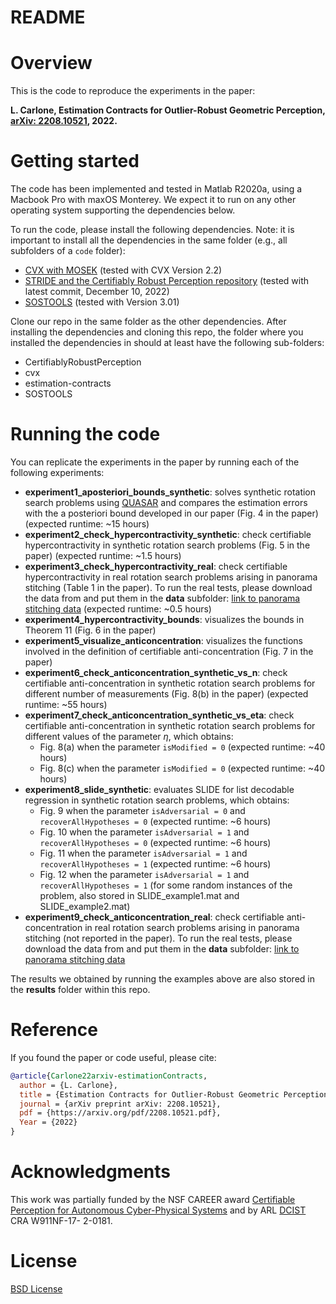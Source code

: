 # README

# Overview

This is the code to reproduce the experiments in the paper: 

**L. Carlone, Estimation Contracts for Outlier-Robust Geometric Perception, [arXiv: 2208.10521](https://arxiv.org/pdf/2208.10521.pdf), 2022.**

# Getting started

The code has been implemented and tested in Matlab R2020a, using a Macbook Pro with maxOS Monterey. We expect it to run on any other operating system supporting the dependencies below.

To run the code, please install the following dependencies. Note: it is important to install all the dependencies in the same folder (e.g., all subfolders of a ``code`` folder):
- [CVX with MOSEK](http://cvxr.com/cvx/doc/mosek.html) (tested with CVX Version 2.2)
- [STRIDE and the Certifiably Robust Perception repository](https://github.com/MIT-SPARK/CertifiablyRobustPerception/) (tested with latest commit, December 10, 2022)
- [SOSTOOLS](https://github.com/oxfordcontrol/SOSTOOLS) (tested with Version 3.01)

Clone our repo in the same folder as the other dependencies. 
After installing the dependencies and cloning this repo, the folder where you installed the dependencies in should at least have the following sub-folders:
- CertifiablyRobustPerception
- cvx
- estimation-contracts
- SOSTOOLS

# Running the code

You can replicate the experiments in the paper by running each of the following experiments:
* **experiment1_aposteriori_bounds_synthetic**: solves synthetic rotation search problems using [QUASAR](https://arxiv.org/pdf/1905.12536.pdf) and compares the estimation errors with the a posteriori bound developed in our paper (Fig. 4 in the paper) (expected runtime: ~15 hours)
* **experiment2_check_hypercontractivity_synthetic**: check certifiable hypercontractivity in synthetic rotation search problems (Fig. 5 in the paper) (expected runtime: ~1.5 hours)
* **experiment3_check_hypercontractivity_real**: check certifiable hypercontractivity in real rotation search problems arising in panorama stitching (Table 1 in the paper). To run the real tests, please download the data from and put them in the **data** subfolder: [link to panorama stitching data](https://drive.google.com/drive/folders/1CppsDdU98PgG939aV0ZaaBcVYRLrgI9O?usp=sharing) 
(expected runtime: ~0.5 hours)
* **experiment4_hypercontractivity_bounds**: visualizes the bounds in Theorem 11 (Fig. 6 in the paper)
* **experiment5_visualize_anticoncentration**: visualizes the functions involved in the definition of certifiable anti-concentration (Fig. 7 in the paper)
* **experiment6_check_anticoncentration_synthetic_vs_n**: check certifiable anti-concentration in synthetic rotation search problems for different number of measurements (Fig. 8(b) in the paper) (expected runtime: ~55 hours)
* **experiment7_check_anticoncentration_synthetic_vs_eta**: check certifiable anti-concentration in synthetic rotation search problems for different values of the parameter $\eta$, which obtains:
  * Fig. 8(a) when the parameter ``isModified = 0`` (expected runtime: ~40 hours)
  * Fig. 8(c) when the parameter ``isModified = 0`` (expected runtime: ~40 hours)
* **experiment8_slide_synthetic**: evaluates SLIDE for list decodable regression in synthetic rotation search problems, which obtains:
  * Fig. 9 when the parameter ``isAdversarial = 0`` and ``recoverAllHypotheses = 0`` (expected runtime: ~6 hours)
  * Fig. 10 when the parameter ``isAdversarial = 1`` and ``recoverAllHypotheses = 0`` (expected runtime: ~6 hours)
  * Fig. 11 when the parameter ``isAdversarial = 1`` and ``recoverAllHypotheses = 1`` (expected runtime: ~6 hours)
  * Fig. 12 when the parameter ``isAdversarial = 1`` and ``recoverAllHypotheses = 1`` (for some random instances of the problem, also stored in SLIDE_example1.mat and SLIDE_example2.mat)
* **experiment9_check_anticoncentration_real**: check certifiable anti-concentration in real rotation search problems arising in panorama stitching (not reported in the paper). To run the real tests, please download the data from and put them in the **data** subfolder: [link to panorama stitching data](https://drive.google.com/drive/folders/1CppsDdU98PgG939aV0ZaaBcVYRLrgI9O?usp=sharing)

The results we obtained by running the examples above are also stored in the **results** folder within this repo.

# Reference

If you found the paper or code useful, please cite:

```bibtex
@article{Carlone22arxiv-estimationContracts,
  author = {L. Carlone},
  title = {Estimation Contracts for Outlier-Robust Geometric Perception},
  journal = {arXiv preprint arXiv: 2208.10521},
  pdf = {https://arxiv.org/pdf/2208.10521.pdf},
  Year = {2022}
}
```

# Acknowledgments

This work was partially funded by the NSF CAREER award [Certifiable Perception for Autonomous Cyber-Physical
Systems](https://nsf.gov/awardsearch/showAward?AWD_ID=2044973) and by ARL [DCIST](https://www.dcist.org/) CRA W911NF-17- 2-0181.

# License

[BSD License](LICENSE.BSD)




